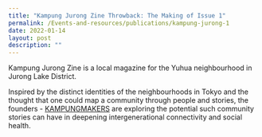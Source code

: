 ```yaml
---
title: "Kampung Jurong Zine Throwback: The Making of Issue 1"
permalink: /Events-and-resources/publications/kampung-jurong-1
date: 2022-01-14
layout: post
description: ""
---
```


Kampung Jurong Zine is a local magazine for the Yuhua neighbourhood in Jurong Lake District.

Inspired by the distinct identities of the neighbourhoods in Tokyo and the thought that one could map a community through people and stories, the founders - [KAMPUNGMAKERS](https://aboldkampung.wixsite.com/kampung) are exploring the potential such community stories can have in deepening intergenerational connectivity and social health.